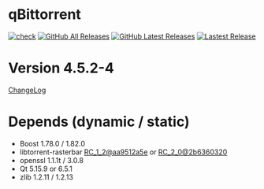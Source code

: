# qBittorrent
[![check](https://github.com/brvphoenix/auto-build/workflows/CI/badge.svg?branch=master)](https://github.com/brvphoenix/auto-build/actions)
[![GitHub All Releases](https://img.shields.io/github/downloads/brvphoenix/auto-build/total)](https://github.com/brvphoenix/auto-build/releases)
[![GitHub Latest Releases](https://img.shields.io/github/downloads-pre/brvphoenix/auto-build/latest/total)](https://github.com/brvphoenix/auto-build/releases)
[![Lastest Release](https://img.shields.io/github/release/brvphoenix/auto-build.svg?style=flat)](https://github.com/brvphoenix/auto-build/releases)

# Version 4.5.2-4
[ChangeLog](https://github.com/qbittorrent/qBittorrent/blob/v4_5_x/Changelog)

# Depends (dynamic / static)
* Boost 1.78.0 / 1.82.0
* libtorrent-rasterbar [RC_1_2@aa9512a5e](https://github.com/arvidn/libtorrent/commits/RC_1_2?before=aa9512a5ea1b723c7a57b77ad117da79608ea2fc+35&branch=RC_1_2) or [RC_2_0@2b6360320](https://github.com/arvidn/libtorrent/commits/RC_2_0?before=2b6360320b1b1bf3a28b72c9866071b2b155ac21+35&branch=RC_2_0)
* openssl 1.1.1t / 3.0.8
* Qt 5.15.9 or 6.5.1
* zlib 1.2.11 / 1.2.13
